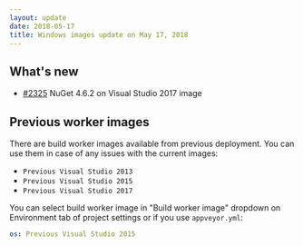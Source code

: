 ```yaml
---
layout: update
date: 2018-05-17
title: Windows images update on May 17, 2018
---
```


## What's new

* [#2325](https://github.com/appveyor/ci/issues/2343) NuGet 4.6.2 on Visual Studio 2017 image


## Previous worker images

There are build worker images available from previous deployment. You can use them in case of any issues with the current images:

* `Previous Visual Studio 2013`
* `Previous Visual Studio 2015`
* `Previous Visual Studio 2017`

You can select build worker image in "Build worker image" dropdown on Environment tab of project settings or if you use `appveyor.yml`:

```yaml
os: Previous Visual Studio 2015
```
